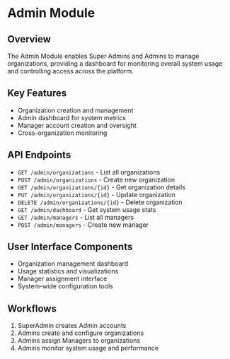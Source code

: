 # Admin Module

## Overview
The Admin Module enables Super Admins and Admins to manage organizations, providing a dashboard for monitoring overall system usage and controlling access across the platform.

## Key Features
- Organization creation and management
- Admin dashboard for system metrics
- Manager account creation and oversight
- Cross-organization monitoring

## API Endpoints
- `GET /admin/organizations` - List all organizations
- `POST /admin/organizations` - Create new organization
- `GET /admin/organizations/{id}` - Get organization details
- `PUT /admin/organizations/{id}` - Update organization
- `DELETE /admin/organizations/{id}` - Delete organization
- `GET /admin/dashboard` - Get system usage stats
- `GET /admin/managers` - List all managers
- `POST /admin/managers` - Create new manager

## User Interface Components
- Organization management dashboard
- Usage statistics and visualizations
- Manager assignment interface
- System-wide configuration tools

## Workflows
1. SuperAdmin creates Admin accounts
2. Admins create and configure organizations
3. Admins assign Managers to organizations
4. Admins monitor system usage and performance
